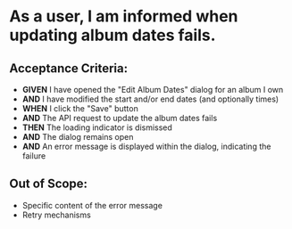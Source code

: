 # As a user, I am informed when updating album dates fails.

## Acceptance Criteria:
*   **GIVEN** I have opened the "Edit Album Dates" dialog for an album I own
*   **AND** I have modified the start and/or end dates (and optionally times)
*   **WHEN** I click the "Save" button
*   **AND** The API request to update the album dates fails
*   **THEN** The loading indicator is dismissed
*   **AND** The dialog remains open
*   **AND** An error message is displayed within the dialog, indicating the failure

## Out of Scope:
*   Specific content of the error message
*   Retry mechanisms
